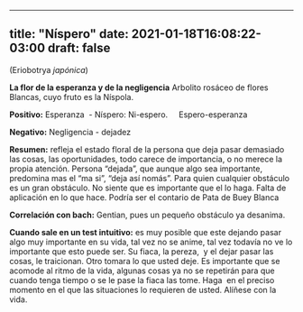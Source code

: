 
---
title: "Níspero"
date: 2021-01-18T16:08:22-03:00
draft: false
--- 
        

 

 



(Eriobotrya
 *japónica*)


**La flor de la esperanza y de la negligencia** 
Arbolito
 rosáceo de flores Blancas, cuyo fruto es la Níspola.
 


**Positivo:**  Esperanza  -
 Níspero: Ni-espero.     Espero-esperanza


**Negativo:**  Negligencia - dejadez
 


**Resumen:** 
 refleja el estado floral de la persona que deja pasar demasiado las cosas, las
 oportunidades, todo carece de importancia, o no merece la propia atención.
Persona “dejada”, que
 aunque algo sea importante, predomina mas el “ma si”, “deja así nomás”. Para
 quien cualquier obstáculo es un gran obstáculo.
No siente que es
 importante que el lo haga. Falta de aplicación en lo que hace.
Podría ser el contario de
 Pata de Buey Blanca


**Correlación con bach:**  Gentian, pues un pequeño obstáculo ya
 desanima.
 


**Cuando sale en un test intuitivo:**  es muy posible que este dejando pasar algo muy
 importante en su vida, tal vez no se anime, tal vez todavía no ve lo importante
 que esto puede ser.
Su fiaca, la
 pereza,  y el dejar pasar las cosas, le
 traicionan. Otro tomara lo que usted deje.
Es importante que
 se acomode al ritmo de la vida, algunas cosas ya no se repetirán para que
 cuando tenga tiempo o se le pase la fiaca las tome. Haga  en el preciso momento en el que las
 situaciones lo requieren de usted. 
Alíñese con la
 vida.



